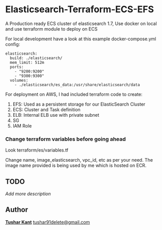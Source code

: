 # Elasticsearch-Terraform-ECS-EFS
A Production ready ECS cluster of elasticsearch 1.7, Use docker on local and use terraform module to deploy on ECS

For local development have a look at this example docker-compose.yml config:
```
elasticsearch:
  build: ./elasticsearch/
  mem_limit: 512m
  ports:
    - "9200:9200"
    - "9300:9300"
  volumes:
    - ./elasticsearch/es_data:/usr/share/elasticsearch/data
```

For deployment on AWS, I had included terraform code to create:
1. EFS: Used as a persistent storage for our ElasticSearch Cluster
2. ECS: Cluster and Task definition
3. ELB: Internal ELB use with private subnet
4. SG
5. IAM Role

### Change terraform variables before going ahead
Look terraform/es/variables.tf

Change name, image_elasticsearch, vpc_id, etc as per your need. The image name provided is being used by me which is hosted on ECR. 

## TODO
_Add more description_

## Author
[**Tushar Kant**](http://tusharkant.com) <tushar91delete@gmail.com> 
